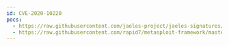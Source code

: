 ```yaml
---
id: CVE-2020-10220
pocs:
  - https://raw.githubusercontent.com/jaeles-project/jaeles-signatures/master/cves/rconfig-sqli-cve-2020-10220.yaml
  - https://raw.githubusercontent.com/rapid7/metasploit-framework/master/modules/exploits/linux/http/rconfig_ajaxarchivefiles_rce.rb
---
```

